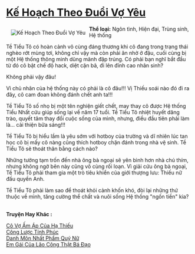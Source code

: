 <a href="https://utruyen.com/ke-hoach-theo-duoi-vo-yeu/16848/" title="Kế Hoạch Theo Đuổi Vợ Yêu"><h1>Kế Hoạch Theo Đuổi Vợ Yêu</h1></a><div style="display:table"><img align="right" style="float: left; padding: 10px;" src="https://utruyen.com/images/story/200x260/ke-hoach-theo-duoi-vo-yeu.jpg" alt="Kế Hoạch Theo Đuổi Vợ Yêu"><b>Thể loại:</b> Ngôn tình, Hiện đại, Trùng sinh, Hệ thống<p></p>Tề Tiểu Tô có hoàn cảnh vô cùng đáng thương khi cô đang trong trạng thái nghèo rớt mùng tơi, không chỉ vậy mà còn phải ăn nhờ ở đậu, cuối cùng bị một Hệ thống thông minh dũng mãnh đập trúng. Có phải bạn nghĩ bắt đầu từ đó cô bật chế độ hack, diệt cặn bã, đi lên đỉnh cao nhân sinh?<p></p>Không phải vậy đâu!<p></p>Vì chủ nhân của hệ thống này có phải là cô đâu!!! Vị Thiếu soái nào đó đi ra đây, cô cam đoan không đánh chết anh ta!!!<p></p>Tề Tiểu Tô số nhọ bị một tên nghiện giết chết, may thay cô được Hệ thống Tiểu Nhất cứu giúp sống lại về năm 17 tuổi. Tề Tiểu Tô nhiệt huyết dâng trào, quyết tâm thay đổi cuộc sống của mình, nhưng, điều đầu tiên phải làm là... cải thiện bữa sáng!!!<p></p>Tề Tiểu Tô bị hiểu lầm là yêu sớm với hotboy của trường và dĩ nhiên lúc tan học cô bị mấy cô nàng cũng thích hotboy chặn đánh trong nhà vệ sinh. Tề Tiểu Tô sẽ thoát thân bằng cách nào?<p></p>Những tưởng tạm trốn đến nhà ông bà ngoại sẽ yên bình hơn nhà chú thím, nhưng không ngờ bên này cũng vô cùng rối loạn. Vì giải cứu ông bà ngoại, Tề Tiểu Tô phải tham gia một trò tiêu khiển của giới thượng lưu: Thiếu nữ đấu quyền Anh.<p></p>Tề Tiểu Tô phải làm sao để thoát khỏi cảnh khốn khó, đòi lại những thứ thuộc về mình, tăng cường thể chất và nuôi sống Hệ thống "ngốn tiền" kia?</div><p><br><b>Truyện Hay Khác :</b></p><a href="https://utruyen.com/co-vo-am-ap-cua-ha-thieu/17592/" alt="Cô Vợ Ấm Áp Của Hạ Thiếu">Cô Vợ Ấm Áp Của Hạ Thiếu</a><br/><a href="https://github.com/quanluxury/ngontinhhot/tree/master/truyenhay/17010/" alt="Công Lược Tính Phúc">Công Lược Tính Phúc</a><br/><a href="https://github.com/quanluxury/ngontinhhot/tree/master/truyenhay/19189/" alt="Danh Môn Nhất Phẩm Quý Nữ">Danh Môn Nhất Phẩm Quý Nữ</a><br/><a href="https://dammyh.wordpress.com/2019/11/07/em-gai-cua-lao-cong-that-ba-dao/" alt="Em Gái Của Lão Công Thật Bá Đạo">Em Gái Của Lão Công Thật Bá Đạo</a><br/>